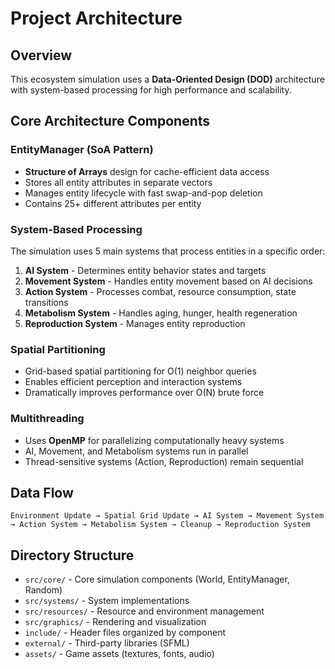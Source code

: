 # Project Architecture

## Overview
This ecosystem simulation uses a **Data-Oriented Design (DOD)** architecture with system-based processing for high performance and scalability.

## Core Architecture Components

### EntityManager (SoA Pattern)
- **Structure of Arrays** design for cache-efficient data access
- Stores all entity attributes in separate vectors
- Manages entity lifecycle with fast swap-and-pop deletion
- Contains 25+ different attributes per entity

### System-Based Processing
The simulation uses 5 main systems that process entities in a specific order:

1. **AI System** - Determines entity behavior states and targets
2. **Movement System** - Handles entity movement based on AI decisions  
3. **Action System** - Processes combat, resource consumption, state transitions
4. **Metabolism System** - Handles aging, hunger, health regeneration
5. **Reproduction System** - Manages entity reproduction

### Spatial Partitioning
- Grid-based spatial partitioning for O(1) neighbor queries
- Enables efficient perception and interaction systems
- Dramatically improves performance over O(N) brute force

### Multithreading
- Uses **OpenMP** for parallelizing computationally heavy systems
- AI, Movement, and Metabolism systems run in parallel
- Thread-sensitive systems (Action, Reproduction) remain sequential

## Data Flow
```
Environment Update → Spatial Grid Update → AI System → Movement System → Action System → Metabolism System → Cleanup → Reproduction System
```

## Directory Structure
- `src/core/` - Core simulation components (World, EntityManager, Random)
- `src/systems/` - System implementations
- `src/resources/` - Resource and environment management
- `src/graphics/` - Rendering and visualization
- `include/` - Header files organized by component
- `external/` - Third-party libraries (SFML)
- `assets/` - Game assets (textures, fonts, audio)
